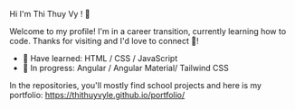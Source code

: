 Hi I'm Thi Thuy Vy ! 👋

Welcome to my profile! I'm in a career transition, currently learning how to code.
Thanks for visiting and I'd love to connect 💬!

- 🌱 Have learned: HTML / CSS / JavaScript
- 🔭 In progress: Angular / Angular Material/ Tailwind CSS

 In the repositories, you'll mostly find school projects and here is my portfolio: https://thithuyvyle.github.io/portfolio/ 

<!--
Here are some ideas to get you started:

- 👯 I’m looking to collaborate on ...
- 🤔 I’m looking for help with ...
- 💬 Ask me about ...
- 📫 How to reach me: ...
- 😄 Pronouns: ...
- ⚡ Fun fact: ...
-->


